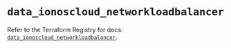 # `data_ionoscloud_networkloadbalancer`

Refer to the Terraform Registry for docs: [`data_ionoscloud_networkloadbalancer`](https://registry.terraform.io/providers/ionos-cloud/ionoscloud/6.4.12/docs/data-sources/networkloadbalancer).
